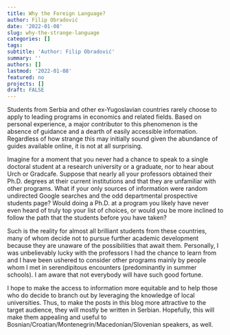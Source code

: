 ```yaml
---
title: Why the Foreign Language?
author: Filip Obradović
date: '2022-01-08'
slug: why-the-strange-language
categories: []
tags:
subtitle: 'Author: Filip Obradović'
summary: ''
authors: []
lastmod: '2022-01-08'
featured: no
projects: []
draft: FALSE
---
```


Students from Serbia and other ex-Yugoslavian countries rarely choose to apply to leading programs in economics and related fields. Based on personal experience, a major contributor to this phenomenon is the absence of guidance and a dearth of easily accessible information. Regardless of how strange this may initially sound given the abundance of guides available online, it is not at all surprising. 

Imagine for a moment that you never had a chance to speak to a single doctoral student at a research university or a graduate, nor to hear about Urch or Gradcafe. Suppose that nearly all your professors obtained their Ph.D. degrees at their current institutions and that they are unfamiliar with other programs. What if your only sources of information were random undirected Google searches and the odd departmental prospective students page? Would doing a Ph.D. at a program you likely have never even heard of truly top your list of choices, or would you be more inclined to follow the path that the students before you have taken?

Such is the reality for almost all brilliant students from these countries, many of whom decide not to pursue further academic development because they are unaware of the possibilities that await them. Personally, I was unbelievably lucky with the professors I had the chance to learn from and I have been ushered to consider other programs mainly by people whom I met in serendipitous encounters (predominantly in summer schools). I am aware that not everybody will have such good fortune.

I hope to make the access to information more equitable and to help those who do decide to branch out by leveraging the knowledge of local universities. Thus, to make the posts in this blog more attractive to the target audience, they will mostly be written in Serbian. Hopefully, this will make them appealing and useful to Bosnian/Croatian/Montenegrin/Macedonian/Slovenian speakers, as well.


